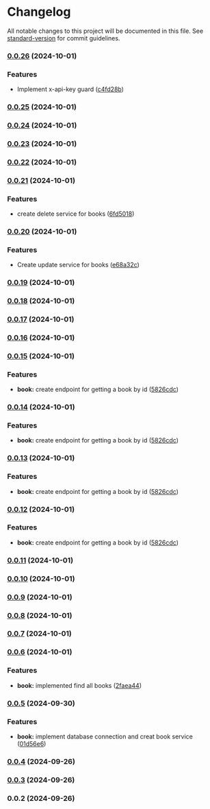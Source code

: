 # Changelog

All notable changes to this project will be documented in this file. See [standard-version](https://github.com/conventional-changelog/standard-version) for commit guidelines.

### [0.0.26](https://github.com/esgiraldop/library-nest-js/compare/v0.0.25...v0.0.26) (2024-10-01)


### Features

* Implement x-api-key guard ([c4fd28b](https://github.com/esgiraldop/library-nest-js/commit/c4fd28bc772f8539ee9ea64b2582d8c3a320afc8))

### [0.0.25](https://github.com/esgiraldop/library-nest-js/compare/v0.0.24...v0.0.25) (2024-10-01)

### [0.0.24](https://github.com/esgiraldop/library-nest-js/compare/v0.0.23...v0.0.24) (2024-10-01)

### [0.0.23](https://github.com/esgiraldop/library-nest-js/compare/v0.0.22...v0.0.23) (2024-10-01)

### [0.0.22](https://github.com/esgiraldop/library-nest-js/compare/v0.0.21...v0.0.22) (2024-10-01)

### [0.0.21](https://github.com/esgiraldop/library-nest-js/compare/v0.0.20...v0.0.21) (2024-10-01)


### Features

* create delete service for books ([6fd5018](https://github.com/esgiraldop/library-nest-js/commit/6fd5018f8ed6eb14bc7e5028777a8ea59af01897))

### [0.0.20](https://github.com/esgiraldop/library-nest-js/compare/v0.0.19...v0.0.20) (2024-10-01)


### Features

* Create update service for books ([e68a32c](https://github.com/esgiraldop/library-nest-js/commit/e68a32c71a2c68b072c90c6faace937e4c7adc16))

### [0.0.19](https://github.com/esgiraldop/library-nest-js/compare/v0.0.18...v0.0.19) (2024-10-01)

### [0.0.18](https://github.com/esgiraldop/library-nest-js/compare/v0.0.17...v0.0.18) (2024-10-01)

### [0.0.17](https://github.com/esgiraldop/library-nest-js/compare/v0.0.16...v0.0.17) (2024-10-01)

### [0.0.16](https://github.com/esgiraldop/library-nest-js/compare/v0.0.15...v0.0.16) (2024-10-01)

### [0.0.15](https://github.com/esgiraldop/library-nest-js/compare/v0.0.14...v0.0.15) (2024-10-01)


### Features

* **book:** create endpoint for getting a book by id ([5826cdc](https://github.com/esgiraldop/library-nest-js/commit/5826cdcc8ecce9907d8e4ef5945b3441ff288342))

### [0.0.14](https://github.com/esgiraldop/library-nest-js/compare/v0.0.11...v0.0.14) (2024-10-01)

### Features

- **book:** create endpoint for getting a book by id ([5826cdc](https://github.com/esgiraldop/library-nest-js/commit/5826cdcc8ecce9907d8e4ef5945b3441ff288342))

### [0.0.13](https://github.com/esgiraldop/library-nest-js/compare/v0.0.11...v0.0.13) (2024-10-01)

### Features

- **book:** create endpoint for getting a book by id ([5826cdc](https://github.com/esgiraldop/library-nest-js/commit/5826cdcc8ecce9907d8e4ef5945b3441ff288342))

### [0.0.12](https://github.com/esgiraldop/library-nest-js/compare/v0.0.11...v0.0.12) (2024-10-01)

### Features

- **book:** create endpoint for getting a book by id ([5826cdc](https://github.com/esgiraldop/library-nest-js/commit/5826cdcc8ecce9907d8e4ef5945b3441ff288342))

### [0.0.11](https://github.com/esgiraldop/library-nest-js/compare/v0.0.10...v0.0.11) (2024-10-01)

### [0.0.10](https://github.com/esgiraldop/library-nest-js/compare/v0.0.9...v0.0.10) (2024-10-01)

### [0.0.9](https://github.com/esgiraldop/library-nest-js/compare/v0.0.8...v0.0.9) (2024-10-01)

### [0.0.8](https://github.com/esgiraldop/library-nest-js/compare/v0.0.7...v0.0.8) (2024-10-01)

### [0.0.7](https://github.com/esgiraldop/library-nest-js/compare/v0.0.6...v0.0.7) (2024-10-01)

### [0.0.6](https://github.com/esgiraldop/library-nest-js/compare/v0.0.5...v0.0.6) (2024-10-01)

### Features

- **book:** implemented find all books ([2faea44](https://github.com/esgiraldop/library-nest-js/commit/2faea4444eaf1c6db06ca43144253c0013230438))

### [0.0.5](https://github.com/esgiraldop/library-nest-js/compare/v0.0.4...v0.0.5) (2024-09-30)

### Features

- **book:** implement database connection and creat book service ([01d56e6](https://github.com/esgiraldop/library-nest-js/commit/01d56e6d76ce40df44b3ded7199a39bc1322b4a8))

### [0.0.4](https://github.com/esgiraldop/library-nest-js/compare/v0.0.3...v0.0.4) (2024-09-26)

### [0.0.3](https://github.com/esgiraldop/library-nest-js/compare/v0.0.2...v0.0.3) (2024-09-26)

### 0.0.2 (2024-09-26)
